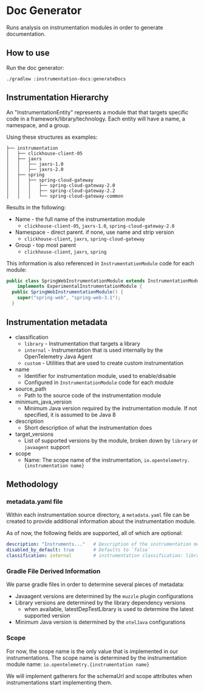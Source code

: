 # Doc Generator

Runs analysis on instrumentation modules in order to generate documentation.

## How to use

Run the doc generator:

`./gradlew :instrumentation-docs:generateDocs`

## Instrumentation Hierarchy

An "InstrumentationEntity" represents a module that that targets specific code in a
framework/library/technology. Each entity will have a name, a namespace, and a group.

Using these structures as examples:

```
├── instrumentation
│   ├── clickhouse-client-05
│   ├── jaxrs
│   │   ├── jaxrs-1.0
│   │   ├── jaxrs-2.0
│   ├── spring
│   │   ├── spring-cloud-gateway
│   │   │   ├── spring-cloud-gateway-2.0
│   │   │   ├── spring-cloud-gateway-2.2
│   │   │   └── spring-cloud-gateway-common
```

Results in the following:

* Name - the full name of the instrumentation module
  * `clickhouse-client-05`, `jaxrs-1.0`, `spring-cloud-gateway-2.0`
* Namespace - direct parent. if none, use name and strip version
  * `clickhouse-client`, `jaxrs`, `spring-cloud-gateway`
* Group - top most parent
  * `clickhouse-client`, `jaxrs`, `spring`

This information is also referenced in `InstrumentationModule` code for each module:

```java
public class SpringWebInstrumentationModule extends InstrumentationModule
    implements ExperimentalInstrumentationModule {
  public SpringWebInstrumentationModule() {
    super("spring-web", "spring-web-3.1");
  }
```

## Instrumentation metadata

* classification
  * `library` - Instrumentation that targets a library
  * `internal` - Instrumentation that is used internally by the OpenTelemetry Java Agent
  * `custom` - Utilities that are used to create custom instrumentation
* name
  * Identifier for instrumentation module, used to enable/disable
  * Configured in `InstrumentationModule` code for each module
* source_path
  * Path to the source code of the instrumentation module
* minimum_java_version
  * Minimum Java version required by the instrumentation module. If not specified, it is assumed to
    be Java 8
* description
  * Short description of what the instrumentation does
* target_versions
  * List of supported versions by the module, broken down by `library` or `javaagent` support
* scope
  * Name: The scope name of the instrumentation, `io.opentelemetry.{instrumentation name}`

## Methodology

### metadata.yaml file

Within each instrumentation source directory, a `metadata.yaml` file can be created to provide
additional information about the instrumentation module.

As of now, the following fields are supported, all of which are optional:

```yaml
description: "Instruments..."   # Description of the instrumentation module
disabled_by_default: true       # Defaults to `false`
classification: internal        # instrumentation classification: library | internal | custom
```

### Gradle File Derived Information

We parse gradle files in order to determine several pieces of metadata:

- Javaagent versions are determined by the `muzzle` plugin configurations
- Library versions are determined by the library dependency versions
  - when available, latestDepTestLibrary is used to determine the latest supported version
- Minimum Java version is determined by the `otelJava` configurations

### Scope

For now, the scope name is the only value that is implemented in our instrumentations. The scope
name is determined by the instrumentation module name:  `io.opentelemetry.{instrumentation name}`

We will implement gatherers for the schemaUrl and scope attributes when instrumentations start
implementing them.
